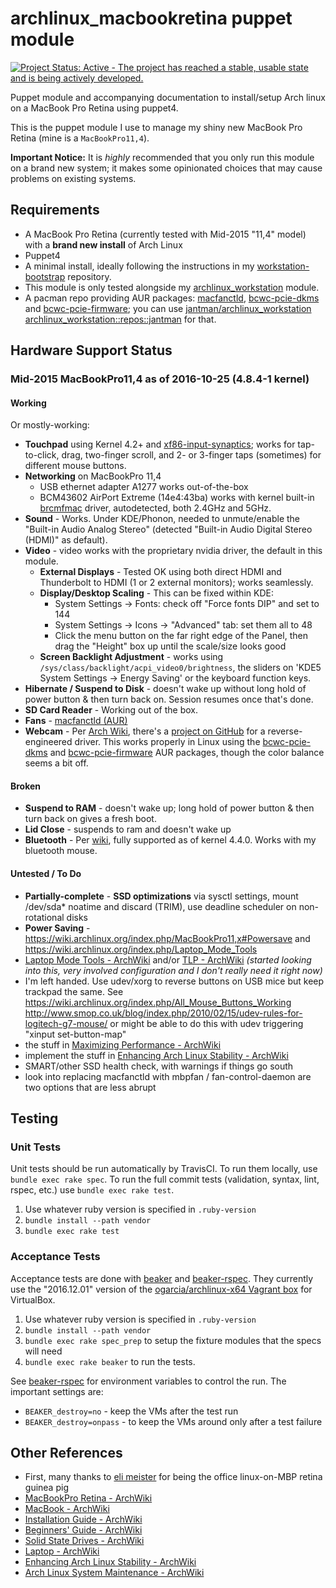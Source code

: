archlinux_macbookretina puppet module
=====================================

[![Project Status: Active - The project has reached a stable, usable state and is being actively developed.](http://www.repostatus.org/badges/0.1.0/active.svg)](http://www.repostatus.org/#active)

Puppet module and accompanying documentation to install/setup Arch linux on a MacBook Pro Retina using puppet4.

This is the puppet module I use to manage my shiny new MacBook Pro Retina (mine is a ``MacBookPro11,4``).

__Important Notice:__ It is _highly_ recommended that you only run this module on a brand new system;
it makes some opinionated choices that may cause problems on existing systems.

Requirements
------------

* A MacBook Pro Retina (currently tested with Mid-2015 "11,4" model) with a __brand new install__ of Arch Linux
* Puppet4
* A minimal install, ideally following the instructions in my [workstation-bootstrap](https://github.com/jantman/workstation-bootstrap#arch-linux) repository.
* This module is only tested alongside my [archlinux_workstation](https://github.com/jantman/puppet-archlinux-workstation) module.
* A pacman repo providing AUR packages: [macfanctld](https://aur.archlinux.org/packages/macfanctld), [bcwc-pcie-dkms](https://aur.archlinux.org/packages/bcwc-pcie-dkms/) and [bcwc-pcie-firmware](https://aur.archlinux.org/packages/bcwc-pcie-firmware/); you can use [jantman/archlinux_workstation archlinux_workstation::repos::jantman](https://github.com/jantman/puppet-archlinux-workstation/blob/master/manifests/repos/jantman.pp) for that.

Hardware Support Status
------------------------

### Mid-2015 MacBookPro11,4 as of 2016-10-25 (4.8.4-1 kernel)

#### Working

Or mostly-working:

* __Touchpad__ using Kernel 4.2+ and [xf86-input-synaptics](https://www.archlinux.org/packages/?name=xf86-input-synaptics); works for tap-to-click, drag, two-finger scroll, and 2- or 3-finger taps (sometimes) for different mouse buttons.
* __Networking__ on MacBookPro 11,4
  * USB ethernet adapter A1277 works out-of-the-box
  * BCM43602 AirPort Extreme (14e4:43ba) works with kernel built-in [brcmfmac](https://wireless.wiki.kernel.org/en/users/drivers/brcm80211) driver, autodetected, both 2.4GHz and 5GHz.
* __Sound__ - Works. Under KDE/Phonon, needed to unmute/enable the "Built-in Audio Analog Stereo" (detected "Built-in Audio Digital Stereo (HDMI)" as default).
* __Video__ - video works with the proprietary nvidia driver, the default in this module.
  * __External Displays__ - Tested OK using both direct HDMI and Thunderbolt to HDMI (1 or 2 external monitors); works seamlessly.
  * __Display/Desktop Scaling__ - This can be fixed within KDE:
    * System Settings -> Fonts: check off "Force fonts DIP" and set to 144
    * System Settings -> Icons -> "Advanced" tab: set them all to 48
    * Click the menu button on the far right edge of the Panel, then drag the "Height" box up until the scale/size looks good
  * __Screen Backlight Adjustment__ - works using ``/sys/class/backlight/acpi_video0/brightness``, the sliders on 'KDE5 System Settings -> Energy Saving' or the keyboard function keys.
* __Hibernate / Suspend to Disk__ - doesn't wake up without long hold of power button & then turn back on. Session resumes once that's done.
* __SD Card Reader__ - Working out of the box.
* __Fans__ - [macfanctld (AUR)](https://aur.archlinux.org/packages/macfanctld)
* __Webcam__ - Per [Arch Wiki](https://wiki.archlinux.org/index.php/MacBookPro11,x#Web_cam), there's a [project on GitHub](https://github.com/patjak/bcwc_pcie/) for a reverse-engineered driver. This works properly in Linux using the [bcwc-pcie-dkms](https://aur.archlinux.org/packages/bcwc-pcie-dkms/) and [bcwc-pcie-firmware](https://aur.archlinux.org/packages/bcwc-pcie-firmware/) AUR packages, though the color balance seems a bit off.

#### Broken

* __Suspend to RAM__ - doesn't wake up; long hold of power button & then turn back on gives a fresh boot.
* __Lid Close__ - suspends to ram and doesn't wake up
* __Bluetooth__ - Per [wiki](https://wiki.archlinux.org/index.php/MacBook#Bluetooth_2), fully supported as of kernel 4.4.0. Works with my bluetooth mouse.

#### Untested / To Do

* __Partially-complete__ - __SSD optimizations__ via sysctl settings, mount /dev/sda* noatime and discard (TRIM), use deadline scheduler on non-rotational disks
* __Power Saving__ - https://wiki.archlinux.org/index.php/MacBookPro11,x#Powersave and https://wiki.archlinux.org/index.php/Laptop_Mode_Tools
* [Laptop Mode Tools - ArchWiki](https://wiki.archlinux.org/index.php/Laptop_Mode_Tools) and/or  [TLP - ArchWiki](https://wiki.archlinux.org/index.php/TLP) *(started looking into this, very involved configuration and I don't really need it right now)*
* I'm left handed. Use udev/xorg to reverse buttons on USB mice but keep trackpad the same. See https://wiki.archlinux.org/index.php/All_Mouse_Buttons_Working http://www.smop.co.uk/blog/index.php/2010/02/15/udev-rules-for-logitech-g7-mouse/ or might be able to do this with udev triggering "xinput set-button-map"
* the stuff in [Maximizing Performance - ArchWiki](https://wiki.archlinux.org/index.php/Maximizing_Performance)
* implement the stuff in [Enhancing Arch Linux Stability - ArchWiki](https://wiki.archlinux.org/index.php/Enhancing_Arch_Linux_Stability)
* SMART/other SSD health check, with warnings if things go south
* look into replacing macfanctld with mbpfan / fan-control-daemon are two options that are less abrupt

Testing
-------

### Unit Tests

Unit tests should be run automatically by TravisCI. To run them locally, use ``bundle exec rake spec``. To run the full commit tests (validation, syntax, lint, rspec, etc.) use ``bundle exec rake test``.

1. Use whatever ruby version is specified in ``.ruby-version``
2. ``bundle install --path vendor``
3. ``bundle exec rake test``

### Acceptance Tests

Acceptance tests are done with [beaker](https://github.com/puppetlabs/beaker) and [beaker-rspec](https://github.com/puppetlabs/beaker-rspec). They currently use the "2016.12.01" version of the [ogarcia/archlinux-x64 Vagrant box](https://atlas.hashicorp.com/ogarcia/boxes/archlinux-x64/) for VirtualBox.

1. Use whatever ruby version is specified in ``.ruby-version``
2. ``bundle install --path vendor``
3. ``bundle exec rake spec_prep`` to setup the fixture modules that the specs will need
4. ``bundle exec rake beaker`` to run the tests.

See [beaker-rspec](https://github.com/puppetlabs/beaker-rspec) for environment variables to control the run. The important settings are:

* ``BEAKER_destroy=no`` - keep the VMs after the test run
* ``BEAKER_destroy=onpass`` - to keep the VMs around only after a test failure

Other References
----------------

* First, many thanks to [eli meister](https://twitter.com/elitmeister) for being the office linux-on-MBP retina guinea pig
* [MacBookPro Retina - ArchWiki](https://wiki.archlinux.org/index.php/MacBookPro_Retina)
* [MacBook - ArchWiki](https://wiki.archlinux.org/index.php/MacBook)
* [Installation Guide - ArchWiki](https://wiki.archlinux.org/index.php/Installation_Guide)
* [Beginners' Guide - ArchWiki](https://wiki.archlinux.org/index.php/Beginners%27_Guide)
* [Solid State Drives - ArchWiki](https://wiki.archlinux.org/index.php/Solid_State_Drives)
* [Laptop - ArchWiki](https://wiki.archlinux.org/index.php/Laptop)
* [Enhancing Arch Linux Stability - ArchWiki](https://wiki.archlinux.org/index.php/Enhancing_Arch_Linux_Stability)
* [Arch Linux System Maintenance - ArchWiki](https://wiki.archlinux.org/index.php/Arch_Linux_System_Maintenance)
